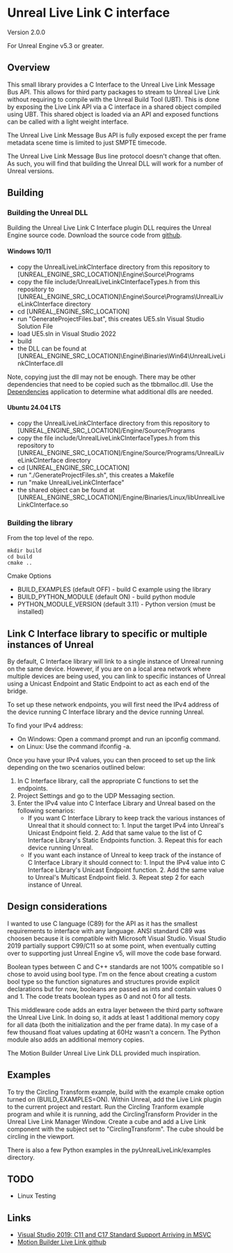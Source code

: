 # Unreal Live Link C interface
Version 2.0.0

For Unreal Engine v5.3 or greater.

## Overview

This small library provides a C Interface to the Unreal Live Link Message Bus API. This allows for third party packages to stream to Unreal Live Link without requiring to compile with the Unreal Build Tool (UBT). This is done by exposing the Live Link API via a C interface in a shared object compiled using UBT. This shared object is loaded via an API and exposed functions can be called with a light weight interface.

The Unreal Live Link Message Bus API is fully exposed except the per frame metadata scene time is limited to just SMPTE timecode. 

The Unreal Live Link Message Bus line protocol doesn't change that often. As such, you will find that building the Unreal DLL will work for a number of Unreal versions.

## Building

### Building the Unreal DLL

Building the Unreal Live Link C Interface plugin DLL requires the Unreal Engine source code. Download the source code from [github](https://github.com/EpicGames/UnrealEngine).

#### Windows 10/11

 * copy the UnrealLiveLinkCInterface directory from this repository to [UNREAL_ENGINE_SRC_LOCATION]\Engine\Source\Programs
 * copy the file include/UnrealLiveLinkCInterfaceTypes.h from this repository to [UNREAL_ENGINE_SRC_LOCATION]\Engine\Source\Programs\UnrealLiveLinkCInterface directory
 * cd [UNREAL_ENGINE_SRC_LOCATION]
 * run "GenerateProjectFiles.bat", this creates UE5.sln Visual Studio Solution File
 * load UE5.sln in Visual Studio 2022
 * build
 * the DLL can be found at [UNREAL_ENGINE_SRC_LOCATION]\Engine\Binaries\Win64\UnrealLiveLinkCInterface.dll

Note, copying just the dll may not be enough. There may be other dependencies that need to be copied such as the tbbmalloc.dll. Use the [Dependencies](https://github.com/lucasg/Dependencies) application to determine what additional dlls are needed.


#### Ubuntu 24.04 LTS

 * copy the UnrealLiveLinkCInterface directory from this repository to [UNREAL_ENGINE_SRC_LOCATION]/Engine/Source/Programs
 * copy the file include/UnrealLiveLinkCInterfaceTypes.h from this repository to [UNREAL_ENGINE_SRC_LOCATION]/Engine/Source/Programs/UnrealLiveLinkCInterface directory
 * cd [UNREAL_ENGINE_SRC_LOCATION]
 * run "./GenerateProjectFiles.sh", this creates a Makefile
 * run "make UnrealLiveLinkCInterface"
 * the shared object can be found at [UNREAL_ENGINE_SRC_LOCATION]/Engine/Binaries/Linux/libUnrealLiveLinkCInterface.so


### Building the library

From the top level of the repo.

```
mkdir build
cd build
cmake ..
```

Cmake Options
* BUILD_EXAMPLES (default OFF) - build C example using the library
* BUILD_PYTHON_MODULE (default ON) - build python module
* PYTHON_MODULE_VERSION (default 3.11) - Python version (must be installed)

 
## Link C Interface library to specific or multiple instances of Unreal

By default, C Interface library will link to a single instance of Unreal running on the same device. However, if you are on a local area network where multiple devices are being used, you can link to specific instances of Unreal using a Unicast Endpoint and Static Endpoint to act as each end of the bridge.

To set up these network endpoints, you will first need the IPv4 address of the device running C Interface library and the device running Unreal.

To find your IPv4 address:
* On Windows: Open a command prompt and run an ipconfig command.
* on Linux: Use the command ifconfig -a.

Once you have your IPv4 values, you can then proceed to set up the link depending on the two scenarios outlined below:

1. In C Interface library, call the appropriate C functions to set the endpoints.
2. Project Settings and go to the UDP Messaging section.
3. Enter the IPv4 value into C Interface Library and Unreal based on the following scenarios:
      * If you want C Interface Library to keep track the various instances of Unreal that it should connect to:
              1. Input the target IPv4 into Unreal's Unicast Endpoint field.
              2. Add that same value to the list of C Interface Library's Static Endpoints function.
              3. Repeat this for each device running Unreal.
      * If you want each instance of Unreal to keep track of the instance of C Interface Library it should connect to:
              1. Input the IPv4 value into C Interface Library's Unicast Endpoint function.
              2. Add the same value to Unreal's Multicast Endpoint field.
              3. Repeat step 2 for each instance of Unreal.

## Design considerations

I wanted to use C language (C89) for the API as it has the smallest requirements to interface with any language. ANSI standard C89 was choosen because it is compatible with Microsoft Visual Studio. Visual Studio 2019 partially support C99/C11 so at some point, when eventually cutting over to supporting just Unreal Engine v5, will move the code base forward.

Boolean types between C and C++ standards are not 100% compatible so I chose to avoid using bool type. I'm on the fence about creating a custom bool type so the function signatures and structures provide explicit declarations but for now, booleans are passed as ints and contain values 0 and 1. The code treats boolean types as 0 and not 0 for all tests.  

This middleware code adds an extra layer between the third party software the Unreal Live Link. In doing so, it adds at least 1 additional memory copy for all data (both the initialization and the per frame data). In my case of a few thousand float values updating at 60Hz wasn't a concern. The Python module also adds an additional memory copies.

The Motion Builder Unreal Live Link DLL provided much inspiration.

## Examples

To try the Circling Transform example, build with the example cmake option turned on (BUILD_EXAMPLES=ON). Within Unreal, add the Live Link plugin to the current project and restart. Run the Circling Tranform example program and while it is running, add the CirclingTransform Provider in the Unreal Live Link Manager Window. Create a cube and add a Live Link component with the subject set to "CirclingTransform". The cube should be circling in the viewport.

There is also a few Python examples in the pyUnrealLiveLink/examples directory.

## TODO

* Linux Testing


## Links

 * [Visual Studio 2019: C11 and C17 Standard Support Arriving in MSVC](https://devblogs.microsoft.com/cppblog/c11-and-c17-standard-support-arriving-in-msvc/)
 * [Motion Builder Live Link github](https://github.com/ue4plugins/MobuLiveLink)

